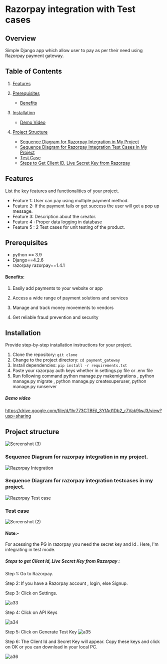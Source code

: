 # Razorpay integration with Test cases


## Overview
Simple Django app which allow user to pay as per their need using Razorpay payment gateway.




## Table of Contents

1. [Features](#features)

2. [Prerequisites](#prerequisites)
   - [Benefits](#benefits)

3. [Installation](#installation)
   - [Demo Video](#demo-video)

4. [Project Structure](#project-structure)
   - [Sequence Diagram for Razorpay Integration in My Project](#sequence-diagram-for-razorpay-integration-in-my-project)
   - [Sequence Diagram for Razorpay Integration Test Cases in My Project](#sequence-diagram-for-razorpay-integration-test-cases-in-my-project)
   - [Test Case](#test-case)
   - [Steps to Get Client ID, Live Secret Key from Razorpay](#steps-to-get-client-id-live-secret-key-from-razorpay)


## Features

List the key features and functionalities of your project.

- Feature 1: User can pay using multiple payment method.
- Feature 2: If the payment fails or get success the user will get a pop up message.
- Feature 3: Description about the creator.
- Feature 4 : Proper data logging in database
- Feature 5 : 2 Test cases for unit testing of the product. 

## Prerequisites



- python == 3.9
- Django==4.2.6
- razorpay razorpay==1.4.1
  
  
#### Benefits:
1. Easily add payments to your website or app
2. Access a wide range of payment solutions and services

3. Manage and track money movements to vendors
4. Get reliable fraud prevention and security

## Installation


Provide step-by-step installation instructions for your project.

1. Clone the repository: `git clone `
2. Change to the project directory: `cd payment_gateway    `
3. Install dependencies: `pip install -r requirements.txt`
4. Paste your razorpay auth keys whether in settings.py file or .env file 
5. Run following command python manage.py makemigrations , python manage.py migrate , python manage.py createsuperuser, python manage.py runserver

 
#####  Demo video  
https://drive.google.com/file/d/1hr773CTBEjI_3YfAd1Db2_r7Vak9lwJ3/view?usp=sharing

## Project structure
![Screenshot (3)](https://github.com/krsatyam99/razorpay_pg/assets/103446420/6068bf03-1e8a-439e-ae74-887dd04bee65)



### Sequence Diagram for razorpay integration in my project.
![Razorpay Integration](https://github.com/krsatyam99/razorpay_pg/assets/103446420/e0587210-009c-426e-8991-b7e6c2024b71)
### Sequence Diagram for razorpay integration testcases in my project.
![Razorpay Test case](https://github.com/krsatyam99/razorpay_pg/assets/103446420/bccdeb82-d05c-406d-a862-5df961b5c59a)
### Test case 


![Screenshot (2)](https://github.com/krsatyam99/razorpay_pg/assets/103446420/230172f4-14e8-43e5-8115-d1002c318960)

#### Note:- 
For acessing the PG in razorpay you need the secret key and Id .
Here, I'm integrating in test mode.
##### Steps to get Client Id, Live Secret Key from Razorpay :
Step 1: Go to Razorpay.

Step 2: If you have a Razorpay account , login, else Signup.

Step 3: Click on Settings.
  
![a33](https://github.com/krsatyam99/Plotly-and-Razorpay/assets/103446420/256baf0a-531e-4d5b-8392-2696e88f0e57)

Step 4: Click on API Keys


![a34](https://github.com/krsatyam99/Plotly-and-Razorpay/assets/103446420/01122554-c747-444c-b7e8-3214477b43bd)

Step 5: Click on Generate Test Key
![a35](https://github.com/krsatyam99/Plotly-and-Razorpay/assets/103446420/aebf5465-3ea1-4e51-bd09-3a3990c1432e)

Step 6: The Client Id and Secret Key will appear. Copy these keys and click on OK or you can download in your local PC.

![a36](https://github.com/krsatyam99/Plotly-and-Razorpay/assets/103446420/4e34bac7-5e7d-4a37-8bdc-146e178a966b)








